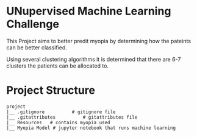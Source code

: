 # UNupervised Machine Learning Challenge

This Project aims to better predit myopia by determining how the pateints can be better classified.

Using several clustering algorithms it is determined that there are 6-7 clusters the patients can be allocated to.

# Project Structure

```
project
|__ .gitignore          # gitignore file
|__ .gitattributes          # gitattributes file
|__ Resources   # contains myopia used
|__ Myopia Model # jupyter notebook that runs machine learning
```